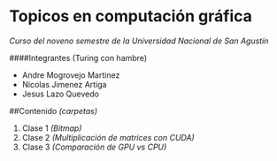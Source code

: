 # Topicos en computación gráfica

_Curso del noveno semestre de la Universidad Nacional de San Agustín_

####Integrantes (Turing con hambre)

- Andre Mogrovejo Martinez
- Nicolas Jimenez Artiga
- Jesus Lazo Quevedo

##Contenido _(carpetas)_ 

1. Clase 1 _(Bitmap)_
2. Clase 2 _(Multiplicación de matrices con CUDA)_
3. Clase 3 _(Comparación de GPU vs CPU)_